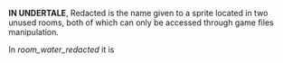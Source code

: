 **IN UNDERTALE**, Redacted is the name given to a sprite located in two unused rooms, both of which can only be accessed through game files manipulation. 

In *room_water_redacted* it is